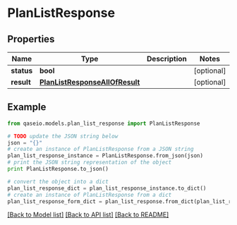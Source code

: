 # PlanListResponse


## Properties

Name | Type | Description | Notes
------------ | ------------- | ------------- | -------------
**status** | **bool** |  | [optional] 
**result** | [**PlanListResponseAllOfResult**](PlanListResponseAllOfResult.md) |  | [optional] 

## Example

```python
from qaseio.models.plan_list_response import PlanListResponse

# TODO update the JSON string below
json = "{}"
# create an instance of PlanListResponse from a JSON string
plan_list_response_instance = PlanListResponse.from_json(json)
# print the JSON string representation of the object
print PlanListResponse.to_json()

# convert the object into a dict
plan_list_response_dict = plan_list_response_instance.to_dict()
# create an instance of PlanListResponse from a dict
plan_list_response_form_dict = plan_list_response.from_dict(plan_list_response_dict)
```
[[Back to Model list]](../README.md#documentation-for-models) [[Back to API list]](../README.md#documentation-for-api-endpoints) [[Back to README]](../README.md)


